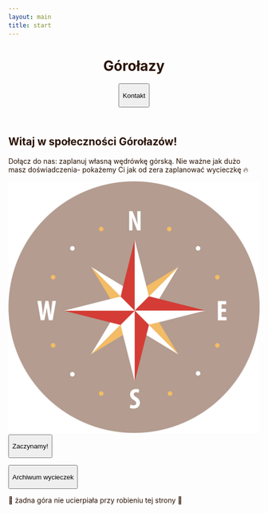 ```yaml
---
layout: main
title: start
---
```

<html lang="pl">

<head>
  <meta charset="UTF-8" />
  <link rel="icon" type="image/svg+xml" href="/vite.svg" />
  <meta name="viewport" content="width=device-width, initial-scale=1.0" />
  <title>Górołazy</title>
  <link rel="stylesheet" href="assets/output.css" />
  <link rel="stylesheet" href="https://cdnjs.cloudflare.com/ajax/libs/font-awesome/6.5.1/css/all.min.css"
    integrity="sha512-DTOQO9RWCH3ppGqcWaEA1BIZOC6xxalwEsw9c2QQeAIftl+Vegovlnee1c9QX4TctnWMn13TZye+giMm8e2LwA=="
    crossorigin="anonymous" referrerpolicy="no-referrer" />
  <style>
    body {
      background-image: url("assets/images/gory_tlo.jpg");
      background-repeat: no-repeat;
      background-size: cover;
      background-position: center center;
      background-attachment: scroll;
      color: RGB(41, 17, 2);
    }

  * {
      font-family: Mono, sans-serif;
      font-weight: 300;
    }

    h1,
    h2,
    h3 {
      font-family: "Press Start 2P", system-ui;
    }

    .orangeShadow {
      box-shadow: 0px 14px 55px rgb(173, 83, 42);
    }

    .lightShadow {
      position: relative;
      overflow: hidden;
    }

    .lightShadow p {
      position: relative;
      z-index: 2;
    }

    .lightShadow::after {
      position: absolute;
      content: '';
      background: RGB(173, 83, 42);
      opacity: 0.1;
      width: 100%;
      height: 100%;
      top: 0;
      right: 100%;
      transition-duration: 200ms;
      z-index: 0;
    }

    .lightShadow:hover::after {
      transform: translateX(100%);
    }
    
    @keyframes wiggle {
      0%, 100% { transform: rotate(-3deg); }
      50% { transform: rotate(3deg); }
    }
    
    .animate-wiggle {
      animation: wiggle 2s ease-in-out infinite;
    }
    
  </style>
</head>

<body class="relative text-sm sm:text-base text-[#f542b3] min-h-screen flex flex-col">
  <div class="absolute inset-0 z-10 opacity-50"></div>
  <header
    class="bg-none sticky top-0 max-w-[1000px] mx-auto w-full p-4 sm:p-8 gap-4 sm:gap-8 flex items-center justify-between gap-4">
    <h1 class="">Górołazy</h1>
    <button class="px-6 lightShadow py-3 cursor-pointer rounded-full bg-white orangeShadow font-medium"
      onclick="window.location.href='https://kama-pa-go.github.io/KGprojects/kontakt.html'">
      <p>Kontakt</p>
    </button>
  </header>
  
  <main id="app" class="flex flex-col flex-1">
    
  <section class="flex flex-col max-w-[1000px] w-full mx-auto p-8 gap-8 md:gap-14 py-10 sm:py-14 md:py-20">
      <h2 class="font-bold text-3xl sm:text-6xl md:text-6xl lg:text-8xl text-center">Witaj w społeczności Górołazów!</h2>
      <p class="mx-auto max-w-[800px] w-full text-center text-large sm:text-xl md:text-2xl">Dołącz do nas: zaplanuj własną wędrówkę górską. Nie ważne jak dużo masz doświadczenia- pokażemy Ci jak od zera zaplanować wycieczkę 🔥 </p>
      
  <div class="grid grid-cols-1 justify-content: space-around justify-items-center sm:grid-cols-2 gap-4 sm:gap-8 py-5">  
      
  <div style=""><img src="assets/images/kompas.jpg" alt="kompas" class="rounded-full orangeShadow animate-wiggle max-w-[100px] sm: max-w-[200px] md: max-w-[300px]"></div>

  <div class="grid grid-rows-2 gap-4">
        <button class=" px-6 lightShadow py-3 sm:px-15 dm:px-20 sm:py-4  cursor-pointer   rounded-full bg-white orangeShadow"
          onclick="window.location.href='https://kama-pa-go.github.io/KGprojects/home.html'">
          <p class=" text-base sm:text-lg md:text-xl">Zaczynamy!</p>      
        </button>
        
  <button class="text-amber-50  px-6 lightShadow py-3 sm:px-15 dm:px-20 sm:py-4 cursor-pointer rounded-full bg-amber-900 opacity-90 orangeShadow font-medium"
          onclick="window.location.href='https://kama-pa-go.github.io/KGprojects/galeria.html'">
          <p class="text-base sm:text-lg md:text-xl">Archiwum wycieczek</p>
        </button> 
      </div>
  </div>
</section>
    
  </main>
  
  <footer class= "bg-amber-50/50 flex items-center justify-center py-10 overline">
    <p>🌳 żadna góra nie ucierpiała przy robieniu tej strony 🌳</p>
  </footer>
</body>

</html>
